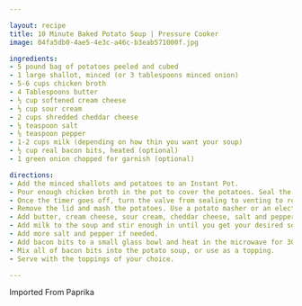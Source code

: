```yaml
---

layout: recipe
title: 10 Minute Baked Potato Soup | Pressure Cooker
image: 04fa5db0-4ae5-4e3c-a46c-b3eab571000f.jpg

ingredients:
- 5 pound bag of potatoes peeled and cubed
- 1 large shallot, minced (or 3 tablespoons minced onion)
- 5-6 cups chicken broth
- 4 Tablespoons butter
- ⅓ cup softened cream cheese
- ⅓ cup sour cream
- 2 cups shredded cheddar cheese
- ¼ teaspoon salt
- ⅛ teaspoon pepper
- 1-2 cups milk (depending on how thin you want your soup)
- ½ cup real bacon bits, heated (optional)
- 1 green onion chopped for garnish (optional)

directions:
- Add the minced shallots and potatoes to an Instant Pot.
- Pour enough chicken broth in the pot to cover the potatoes. Seal the Instant Pot lid and cook on manual or soup setting for 10 minutes.
- Once the timer goes off, turn the valve from sealing to venting to release the pressure.
- Remove the lid and mash the potatoes. Use a potato masher or an electric hand mixer.
- Add butter, cream cheese, sour cream, cheddar cheese, salt and pepper, and blend to the consistency you like best.
- Add milk to the soup and stir enough in until you get your desired soup thickness.
- Add more salt and pepper if needed.
- Add bacon bits to a small glass bowl and heat in the microwave for 30-60 seconds until crunchy.
- Mix all of bacon bits into the potato soup, or use as a topping.
- Serve with the toppings of your choice.

---
```

Imported From Paprika